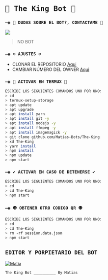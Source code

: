 # `💫 The King Bot 💫`

### `—◉ 👑 DUDAS SOBRE EL BOT?, CONTACTAME 👑`
<a href="http://wa.me/595985958156" target="blank"><img src="https://img.shields.io/badge/Matías🇵🇾-25D366?style=for-the-badge&logo=whatsapp&logoColor=white" /></a>
> NO BOT

### `—◉ ⚙️ AJUSTES ⚙️`
- CLONAR EL REPOSITORIO [Aqui](https://github.com/BrunoSobrino/SimpleBot/fork)
- CAMBIAR NÚMERO DEL OWNER [Aqui](https://github.com/BrunoSobrino/SimpleBot/blob/master/config.js)

### `—◉ 👾 ACTIVAR EN TERMUX 👾`
```bash
ESCRIBE LOS SIGUIENTES COMANDOS UNO POR UNO:
> cd
> termux-setup-storage
> apt update 
> apt upgrade 
> apt install yarn 
> apt install git -y
> apt install nodejs -y
> apt install ffmpeg -y
> apt install imagemagick -y
> git clone github.com/Matias-Bots/The-King
> xd The-King
> yarn install
> npm install
> npm update
> npm start
```

### `—◉ ✔️ ACTIVAR EN CASO DE DETENERSE ✔️`
```bash
ESCRIBE LOS SIGUIENTES COMANDOS UNO POR UNO:
> cd 
> cd The-King
> npm start
```

### `—◉ 👽 OBTENER OTRO CODIGO QR 👽`
```bash
ESCRIBE LOS SIGUIENTES COMANDOS UNO POR UNO:
> cd 
> cd The-King
> rm -rf session.data.json
> npm start
```

## `EDITOR Y PORPIETARIO DEL BOT` 
[![Matía](https://avatars.githubusercontent.com/u/90165013?s=400&u=946f5c00c527c7e6fa2ef5148c6ad56270bb600e&v=4size=100)](https://github.com/Matias-Bots) 

`The King Bot __________ By Matias`
